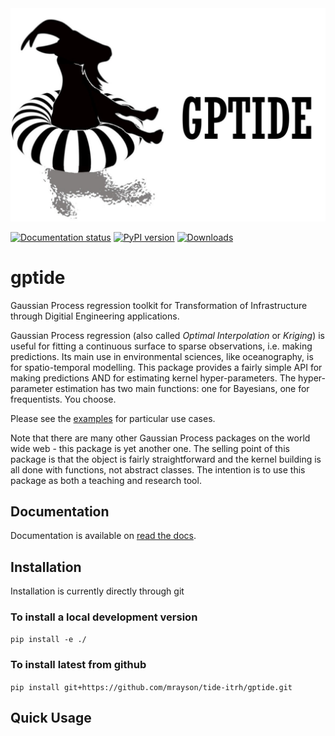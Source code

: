 <img title="logo" alt="Alt text" src="/docs/_static/goatgptide.jpg">

[![Documentation status](https://readthedocs.org/projects/gpjax/badge/?version=latest)](https://gptide.readthedocs.io/en/latest/?badge=latest)
[![PyPI version](https://badge.fury.io/py/gptide.svg)](https://badge.fury.io/py/gptide)
[![Downloads](https://pepy.tech/badge/gptide)](https://pepy.tech/project/gptide)

# gptide

Gaussian Process regression toolkit for Transformation of Infrastructure through Digitial Engineering applications.

Gaussian Process regression (also called *Optimal Interpolation* or *Kriging*) is useful for fitting a continuous surface to sparse observations, i.e. making predictions. Its main use in environmental sciences, like oceanography, is for spatio-temporal modelling. This package provides a fairly simple API for making predictions AND for estimating kernel hyper-parameters. The hyper-parameter estimation has two main functions: one for Bayesians, one for frequentists. You choose.

Please see the [examples](https://gptide.readthedocs.io/en/latest/examples.html) for particular use cases.

Note that there are many other Gaussian Process packages on the world wide web - this package is yet another one. The selling point of this package is that the object is fairly straightforward and the kernel building is all done with functions, not abstract classes. The intention is to use this package as both a teaching and research tool.

## Documentation

Documentation is available on  [read the docs](https://gptide.readthedocs.io/en/latest/).

## Installation

Installation is currently directly through git

### To install a local development version

`pip install -e ./`

### To install latest from github

`pip install git+https://github.com/mrayson/tide-itrh/gptide.git`

## Quick Usage






